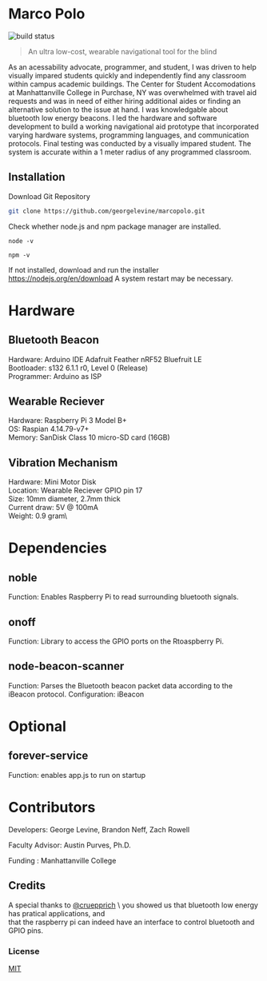 # Marco Polo
![build status][travis-image]


> An ultra low-cost, wearable navigational tool for the blind

As an acessability advocate, programmer, and student,
I was driven to help visually impared students quickly and independently find any classroom within campus academic buildings. The Center for Student Accomodations at Manhattanville College in Purchase, NY was overwhelmed with travel aid requests and was in need of either hiring additional aides or finding an alternative solution to the issue at hand. I was knowledgable about bluetooth low energy beacons. I led the hardware and software development to build a working navigational aid prototype that incorporated varying hardware systems, programming languages, and communication protocols. Final testing was conducted by a visually impared student. The system is accurate within a 1 meter radius of any programmed classroom.

## Installation

Download Git Repository
```Bash
git clone https://github.com/georgelevine/marcopolo.git
```

Check whether node.js and npm package manager are installed. 
```
node -v
```
```
npm -v
```
If not installed, download and run the installer https://nodejs.org/en/download
A system restart may be necessary.

# Hardware

Bluetooth Beacon
--------------------
Hardware: Arduino IDE Adafruit Feather nRF52 Bluefruit LE\
Bootloader: s132 6.1.1 r0, Level 0 (Release)\
Programmer: Arduino as ISP

Wearable Reciever
----------------
Hardware: Raspberry Pi 3 Model B+\
OS: Raspian 4.14.79-v7+\
Memory: SanDisk Class 10 micro-SD card (16GB)

Vibration Mechanism
----------------
Hardware: Mini Motor Disk\
Location: Wearable Reciever GPIO pin 17\
Size: 10mm diameter, 2.7mm thick\
Current draw: 5V @ 100mA\
Weight: 0.9 gram\

Dependencies
=============

 noble
 --------------------
 Function: Enables Raspberry Pi to read surrounding bluetooth signals.

 onoff
 -------------
 Function: Library to access the GPIO ports on the Rtoaspberry Pi.
 
 node-beacon-scanner
------------------
Function: Parses the Bluetooth beacon packet data according to the iBeacon protocol.
Configuration: iBeacon

# Optional

forever-service
----------------
Function: enables app.js to run on startup




Contributors
=======================
Developers: George Levine, Brandon Neff, Zach Rowell

Faculty Advisor:  Austin Purves, Ph.D.

Funding : Manhattanville College

## Credits

A special thanks to [@cruepprich](https://github.com/cruepprich/gateOpener) \ 
 you showed us that bluetooth low energy has pratical applications, and\
 that the raspberry pi can indeed have an interface to control bluetooth and GPIO pins.

### License
[MIT](./LICENSE)

[travis-image]: https://img.shields.io/travis/image-js/image-js/master.svg?style=flat-square
